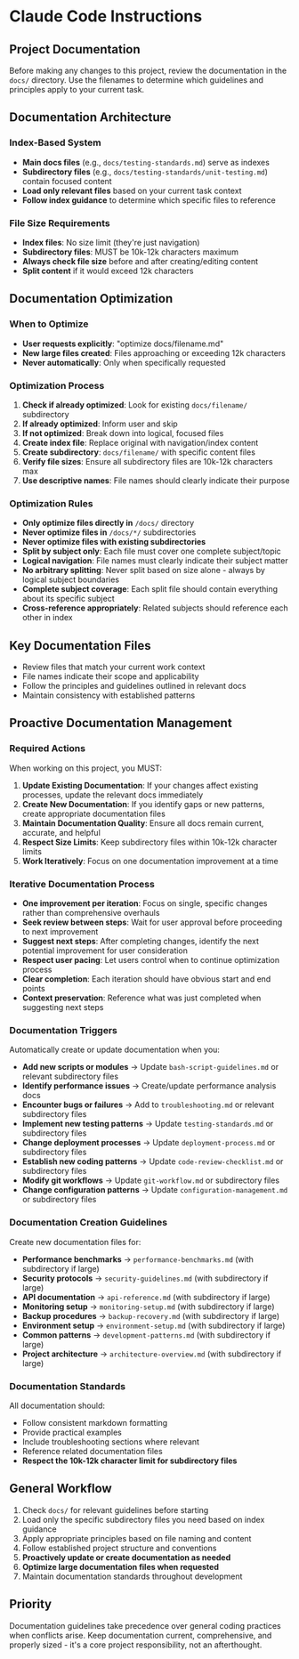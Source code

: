 # Claude Code Instructions

## Project Documentation

Before making any changes to this project, review the documentation in the `docs/` directory. Use the filenames to determine which guidelines and principles apply to your current task.

## Documentation Architecture

### Index-Based System

- **Main docs files** (e.g., `docs/testing-standards.md`) serve as indexes
- **Subdirectory files** (e.g., `docs/testing-standards/unit-testing.md`) contain focused content
- **Load only relevant files** based on your current task context
- **Follow index guidance** to determine which specific files to reference

### File Size Requirements

- **Index files**: No size limit (they're just navigation)
- **Subdirectory files**: MUST be 10k-12k characters maximum
- **Always check file size** before and after creating/editing content
- **Split content** if it would exceed 12k characters

## Documentation Optimization

### When to Optimize

- **User requests explicitly**: "optimize docs/filename.md"
- **New large files created**: Files approaching or exceeding 12k characters
- **Never automatically**: Only when specifically requested

### Optimization Process

1. **Check if already optimized**: Look for existing `docs/filename/` subdirectory
2. **If already optimized**: Inform user and skip
3. **If not optimized**: Break down into logical, focused files
4. **Create index file**: Replace original with navigation/index content
5. **Create subdirectory**: `docs/filename/` with specific content files
6. **Verify file sizes**: Ensure all subdirectory files are 10k-12k characters max
7. **Use descriptive names**: File names should clearly indicate their purpose

### Optimization Rules

- **Only optimize files directly in** `/docs/` directory
- **Never optimize files in** `/docs/*/` subdirectories
- **Never optimize files with existing subdirectories**
- **Split by subject only**: Each file must cover one complete subject/topic
- **Logical navigation**: File names must clearly indicate their subject matter
- **No arbitrary splitting**: Never split based on size alone - always by logical subject boundaries
- **Complete subject coverage**: Each split file should contain everything about its specific subject
- **Cross-reference appropriately**: Related subjects should reference each other in index

## Key Documentation Files

- Review files that match your current work context
- File names indicate their scope and applicability
- Follow the principles and guidelines outlined in relevant docs
- Maintain consistency with established patterns

## Proactive Documentation Management

### Required Actions

When working on this project, you MUST:

1. **Update Existing Documentation**: If your changes affect existing processes, update the relevant docs immediately
2. **Create New Documentation**: If you identify gaps or new patterns, create appropriate documentation files
3. **Maintain Documentation Quality**: Ensure all docs remain current, accurate, and helpful
4. **Respect Size Limits**: Keep subdirectory files within 10k-12k character limits
5. **Work Iteratively**: Focus on one documentation improvement at a time

### Iterative Documentation Process

- **One improvement per iteration**: Focus on single, specific changes rather than comprehensive overhauls
- **Seek review between steps**: Wait for user approval before proceeding to next improvement
- **Suggest next steps**: After completing changes, identify the next potential improvement for user consideration
- **Respect user pacing**: Let users control when to continue optimization process
- **Clear completion**: Each iteration should have obvious start and end points
- **Context preservation**: Reference what was just completed when suggesting next steps

### Documentation Triggers

Automatically create or update documentation when you:

- **Add new scripts or modules** → Update `bash-script-guidelines.md` or relevant subdirectory files
- **Identify performance issues** → Create/update performance analysis docs
- **Encounter bugs or failures** → Add to `troubleshooting.md` or relevant subdirectory files
- **Implement new testing patterns** → Update `testing-standards.md` or subdirectory files
- **Change deployment processes** → Update `deployment-process.md` or subdirectory files
- **Establish new coding patterns** → Update `code-review-checklist.md` or subdirectory files
- **Modify git workflows** → Update `git-workflow.md` or subdirectory files
- **Change configuration patterns** → Update `configuration-management.md` or subdirectory files

### Documentation Creation Guidelines

Create new documentation files for:

- **Performance benchmarks** → `performance-benchmarks.md` (with subdirectory if large)
- **Security protocols** → `security-guidelines.md` (with subdirectory if large)
- **API documentation** → `api-reference.md` (with subdirectory if large)
- **Monitoring setup** → `monitoring-setup.md` (with subdirectory if large)
- **Backup procedures** → `backup-recovery.md` (with subdirectory if large)
- **Environment setup** → `environment-setup.md` (with subdirectory if large)
- **Common patterns** → `development-patterns.md` (with subdirectory if large)
- **Project architecture** → `architecture-overview.md` (with subdirectory if large)

### Documentation Standards

All documentation should:

- Follow consistent markdown formatting
- Provide practical examples
- Include troubleshooting sections where relevant
- Reference related documentation files
- **Respect the 10k-12k character limit for subdirectory files**

## General Workflow

1. Check `docs/` for relevant guidelines before starting
2. Load only the specific subdirectory files you need based on index guidance
3. Apply appropriate principles based on file naming and content
4. Follow established project structure and conventions
5. **Proactively update or create documentation as needed**
6. **Optimize large documentation files when requested**
7. Maintain documentation standards throughout development

## Priority

Documentation guidelines take precedence over general coding practices when conflicts arise. Keep documentation current, comprehensive, and properly sized - it's a core project responsibility, not an afterthought.

